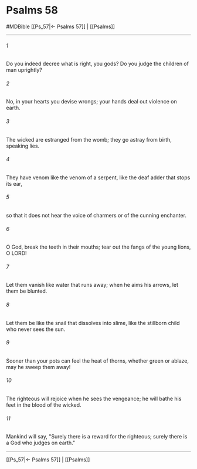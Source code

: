 # Psalms 58
#MDBible
[[Ps_57|← Psalms 57]] | [[Psalms]]

***

###### 1 

Do you indeed decree what is right, you gods? Do you judge the children of man uprightly? 

###### 2 

No, in your hearts you devise wrongs; your hands deal out violence on earth. 

###### 3 

The wicked are estranged from the womb; they go astray from birth, speaking lies. 

###### 4 

They have venom like the venom of a serpent, like the deaf adder that stops its ear, 

###### 5 

so that it does not hear the voice of charmers or of the cunning enchanter. 

###### 6 

O God, break the teeth in their mouths; tear out the fangs of the young lions, O LORD! 

###### 7 

Let them vanish like water that runs away; when he aims his arrows, let them be blunted. 

###### 8 

Let them be like the snail that dissolves into slime, like the stillborn child who never sees the sun. 

###### 9 

Sooner than your pots can feel the heat of thorns, whether green or ablaze, may he sweep them away! 

###### 10 

The righteous will rejoice when he sees the vengeance; he will bathe his feet in the blood of the wicked. 

###### 11 

Mankind will say, "Surely there is a reward for the righteous; surely there is a God who judges on earth." 

***

[[Ps_57|← Psalms 57]] | [[Psalms]]
